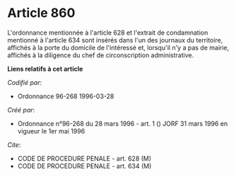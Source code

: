# Article 860

L'ordonnance mentionnée à l'article 628 et l'extrait de condamnation mentionné à l'article 634 sont insérés dans l'un des
journaux du territoire, affichés à la porte du domicile de l'intéressé et, lorsqu'il n'y a pas de mairie, affichés à la
diligence du chef de circonscription administrative.

**Liens relatifs à cet article**

_Codifié par_:

  - Ordonnance 96-268 1996-03-28

_Créé par_:

  - Ordonnance n°96-268 du 28 mars 1996 - art. 1 () JORF 31 mars 1996 en vigueur le 1er mai 1996

_Cite_:

  - CODE DE PROCEDURE PENALE - art. 628 (M)
  - CODE DE PROCEDURE PENALE - art. 634 (M)
